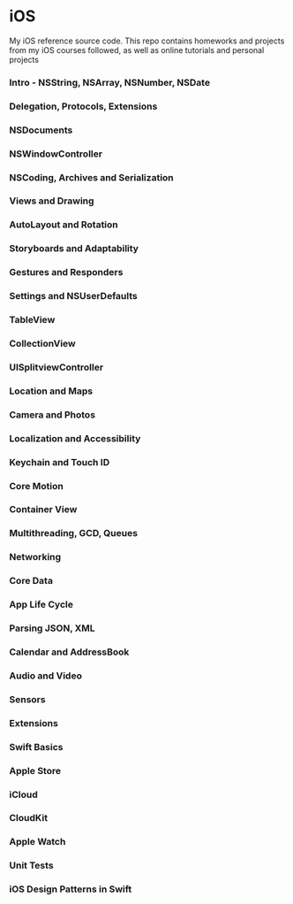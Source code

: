 # iOS
My iOS reference source code. This repo contains homeworks and projects from my iOS courses followed, as well as online tutorials and personal projects

### Intro - NSString, NSArray, NSNumber, NSDate
### Delegation, Protocols, Extensions
### NSDocuments
### NSWindowController
### NSCoding, Archives and Serialization
### Views and Drawing
### AutoLayout and Rotation
### Storyboards and Adaptability
### Gestures and Responders
### Settings and NSUserDefaults
### TableView
### CollectionView
### UISplitviewController
### Location and Maps
### Camera and Photos
### Localization and Accessibility
### Keychain and Touch ID
### Core Motion
### Container View
### Multithreading, GCD, Queues
### Networking
### Core Data
### App Life Cycle
### Parsing JSON, XML
### Calendar and AddressBook
### Audio and Video
### Sensors
### Extensions
### Swift Basics
### Apple Store
### iCloud
### CloudKit
### Apple Watch
### Unit Tests
### iOS Design Patterns in Swift
